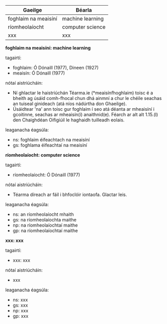 |**Gaeilge**         |**Béarla**      |
|--------------------|----------------|
|foghlaim na meaisíní|machine learning|
|ríomheolaíocht      |computer science|
|xxx                 |xxx             |


**foghlaim na meaisíní: machine learning**

tagairtí:
- foghlaim: Ó Dónaill (1977), Dineen (1927)
- meaisín: Ó Dónaill (1977)

nótaí aistriúcháin:
- Ní ghlactar le haistriúchán Téarma.ie (*meaisínfhoghlaim) toisc é a bheith ag úsáid comh-fhocal chun dhá ainmní a chur le chéile seachas an tuiseal ginideach (atá níos nádúrtha don Ghaeilge).
- Úsáidtear 'na' ann toisc gur foghlaim í seo atá déanta ar mheaisíní i gcoitinne, seachas ar mheaisín(í) anaithnid(e). Féarch ar alt alt 1.15.(l) den Chaighdéan Oifigiúil le haghaidh tuilleadh eolais.

leaganacha éagsúla:
- ns: foghlaim éifeachtach na meaisíní
- gs: foghlama éifeachtaí na meaisíní


**ríomheolaíocht: computer science**

tagairtí:
- ríomheolaíocht: Ó Dónaill (1977)

nótaí aistriúcháin:
- Téarma díreach ar fáil i bhfoclóir iontaofa. Glactar leis.

leaganacha éagsúla:
- ns: an ríomheolaíocht mhaith
- gs: na ríomheolaíochta maithe
- np: na ríomheolaíochtaí maithe
- gp: na ríomheolaíochtaí maithe


**xxx: xxx**

tagairtí:
- xxx: xxx

nótaí aistriúcháin:
- xxx

leaganacha éagsúla:
- ns: xxx
- gs: xxx
- np: xxx
- gp: xxx


